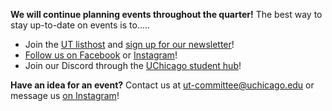 **We will continue planning events throughout the quarter!** The best way to stay up-to-date on events is to…..

* Join the [UT listhost](https://lists.uchicago.edu/web/info/utheater-general) and [sign up for our newsletter](https://uchicago.us2.list-manage.com/subscribe?u=898aa836fc636cd1b2571ad5b&id=ef0f5470fe)! 
* [Follow us on Facebook](https://facebook.com/universitytheater) or [Instagram](https://instagram.com/university.theater)!
* Join our Discord through the [UChicago student hub](https://discord.gg/KhEEuRweMd)! 

**Have an idea for an event?** Contact us at [ut-committee@uchicago.edu](mailto:ut-committee@uchicago.edu) or message us [on Instagram](https://www.instagram.com/university.theater/)! 


<!--
**A note on these events**: These convenings are open to all invitees who are compliant with UChicago vaccination requirements and, because of ongoing health risks, particularly to the unvaccinated, participants are expected to adopt the risk mitigation measures (masking and social distancing, etc.) appropriate to their vaccination status as advised by public health officials or to their individual vulnerabilities as advised by a medical professional. Public convenings may not be safe for all and carries a risk for contracting COVID-19, particularly for those unvaccinated. Participants will not know the vaccination status of others and should follow appropriate risk mitigation measures. Click [here](https://leadership.uchicago.edu/registered-student-organizations/winter-quarter-2022-updates/in-person-event-procedures/) for more information about university COVID safety protocols. 
-->